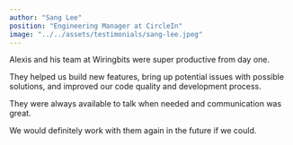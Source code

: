 ```yaml
---
author: "Sang Lee"
position: "Engineering Manager at CircleIn"
image: "../../assets/testimonials/sang-lee.jpeg"
---
```


Alexis and his team at Wiringbits were super productive from day one.

They helped us build new features, bring up potential issues with possible solutions, and improved our code quality and development process.

They were always available to talk when needed and communication was great.

We would definitely work with them again in the future if we could.